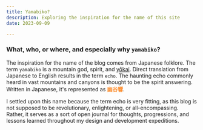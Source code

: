 ```yaml
---
title: Yamabiko?
description: Exploring the inspiration for the name of this site
date: 2023-09-09

---
```


### What, who, or where, and especially why `yamabiko`?

The inspiration for the name of the blog comes from Japanese folklore. The term `yamabiko` is a mountain god, spirit, and [yōkai](https://en.wikipedia.org/wiki/Y%C5%8Dkai). Direct translation from Japanese to English results in the term `echo`. The haunting echo commonly heard in vast mountains and canyons is thought to be the spirit answering. Written in Japanese, it's represented as <span style="color:#fc8f32">**幽谷響**</span>.

I settled upon this name because the term echo is very fitting, as this blog is not supposed to be revolutionary, enlightening, or all-encompassing. Rather, it serves as a sort of open journal for thoughts, progressions, and lessons learned throughout my design and development expeditions. 